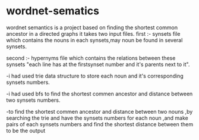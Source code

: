 # wordnet-sematics
wordnet semantics is a project based on finding the shortest common ancestor in a directed graphs 
it takes two input files. 
first :- synsets file which contains the nouns in each synsets,may noun be found in several synsets.


second :- hypernyms file which contains the relations between these synsets "each line has at the firstsynset number and it's parents next to it".

-i had used trie data structure to store  each noun and it's  corresponding  synsets numbers. 

-i had used bfs to find the shortest commen ancestor and distance between two synsets numbers. 

-to find  the shortest commen ancestor and distance between two nouns ,by searching the trie and have the synsets numbers for each noun
,and make pairs of each synsets numbers and find the shortest distance between them to be the output  
